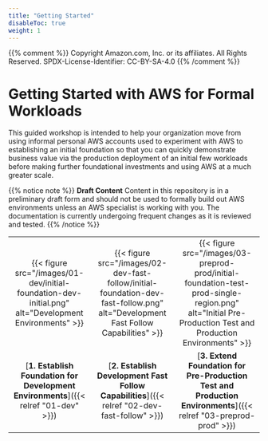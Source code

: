 ```yaml
---
title: "Getting Started"
disableToc: true
weight: 1
---
```

{{% comment %}}
Copyright Amazon.com, Inc. or its affiliates. All Rights Reserved.
SPDX-License-Identifier: CC-BY-SA-4.0
{{% /comment %}}

# Getting Started with AWS for Formal Workloads

This guided workshop is intended to help your organization move from using informal personal AWS accounts used to experiment with AWS to establishing an initial foundation so that you can quickly demonstrate business value via the production deployment of an initial few workloads before making further foundational investments and using AWS at a much greater scale.

{{% notice note %}}
**Draft Content** Content in this repository is in a preliminary draft form and should not be used to formally build out AWS environments unless an AWS specialist is working with you. The documentation is currently undergoing frequent changes as it is reviewed and tested.
{{% /notice %}}

|   |   |   |
|:-:|:-:|:-:|
|{{< figure src="/images/01-dev/initial-foundation-dev-initial.png" alt="Development Environments" >}}|{{< figure src="/images/02-dev-fast-follow/initial-foundation-dev-fast-follow.png" alt="Development Fast Follow Capabilities" >}}|{{< figure src="/images/03-preprod-prod/initial-foundation-test-prod-single-region.png" alt="Initial Pre-Production Test and Production Environments" >}}|
|[**1. Establish Foundation for Development Environments**]({{< relref "01-dev" >}})|[**2. Establish Development Fast Follow Capabilities**]({{< relref "02-dev-fast-follow" >}})|[**3. Extend Foundation for Pre-Production Test and Production Environments**]({{< relref "03-preprod-prod" >}})|

